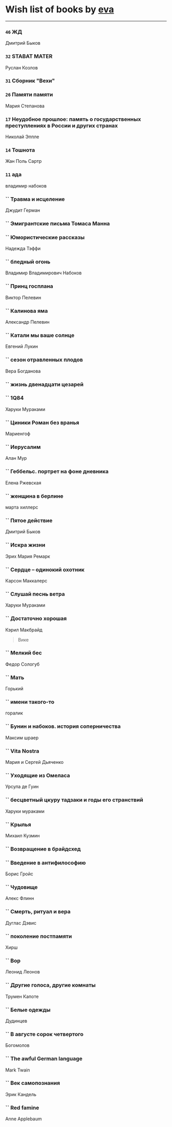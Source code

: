 # Wish list of books by [eva](https://plus.google.com/u/0/111656270551033014778/)
---

### `46` ЖД
Дмитрий Быков

### `32` STABAT MATER
Руслан Козлов

### `31` Сборник "Вехи"

### `26` Памяти памяти
Мария Степанова

### `17` Неудобное прошлое: память о государственных преступлениях в России и других странах
Николай Эппле

### `14` Тошнота
Жан Поль Сартр

### `11` ада
владимир набоков

### `` Травма и исцеление
Джудит Герман

### `` Эмигрантские письма Томаса Манна

### `` Юмористические рассказы
Надежда Тэффи

### `` бледный огонь
Владимир Владимирович Набоков

### `` Принц госплана
Виктор Пелевин

### `` Калинова яма
Александр Пелевин

### `` Катали мы ваше солнце
Евгений Лукин

### `` сезон отравленных плодов
Вера Богданова

### `` жизнь двенадцати цезарей

### `` 1Q84
Харуки Мураками

### `` Циники Роман без вранья
Мариенгоф

### `` Иерусалим
Алан Мур

### `` Геббельс. портрет на фоне дневника
Елена Ржевская

### `` женщина в берлине
марта хиллерс

### `` Пятое действие
Дмитрий Быков

### `` Искра жизни
Эрих Мария Ремарк

### `` Сердце – одинокий охотник
Карсон Маккалерс

### `` Слушай песнь ветра
Харуки Мураками

### `` Достаточно хорошая
Кэрил Макбрайд
> Вике

### `` Мелкий бес
Федор Сологуб

### `` Мать
Горький

### `` имени такого-то
горалик

### `` Бунин и набоков. история соперничества
Максим шраер

### `` Vita Nostra
Мария и Сергей Дьяченко

### `` Уходящие из Омеласа
Урсула де Гуин

### `` бесцветный цкуру тадзаки и годы его странствий
Харуки мураками

### `` Крылья
Михаил Кузмин

### `` Возвращение в брайдсхед

### `` Введение в антифилософию
Борис Гройс

### `` Чудовище
Алекс Флинн

### `` Смерть, ритуал и вера
Дуглас Дэвис

### `` поколение постпамяти
Хирш

### `` Вор
Леонид Леонов

### `` Другие голоса, другие комнаты
Трумен Капоте

### `` Белые одежды
Дудинцев

### `` В августе сорок четвертого
Богомолов

### `` The awful German language
Mark Twain

### `` Век самопознания
Эрик Кандель

### `` Red famine
Anne Applebaum

